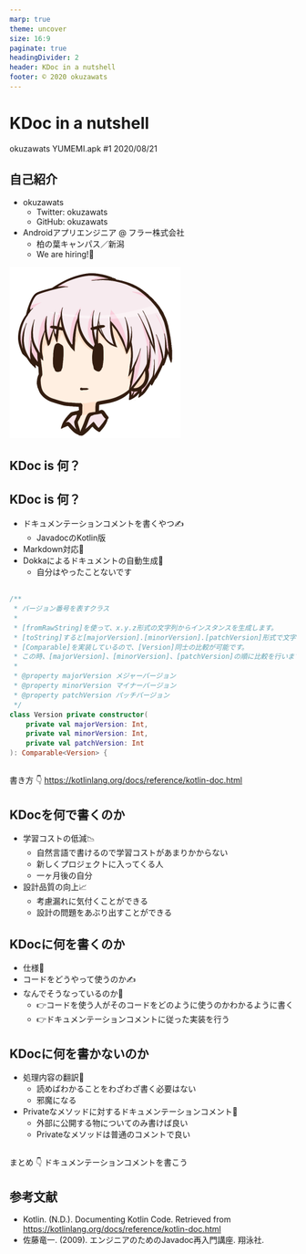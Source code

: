 ```yaml
---
marp: true
theme: uncover
size: 16:9
paginate: true
headingDivider: 2
header: KDoc in a nutshell
footer: © 2020 okuzawats
---
```


# KDoc in a nutshell
okuzawats
YUMEMI.apk #1
2020/08/21

<!--
_class: lead
_paginate: false
_header: ""
-->

## 自己紹介

- okuzawats
  - Twitter: okuzawats
  - GitHub: okuzawats
- Androidアプリエンジニア @ フラー株式会社
  - 柏の葉キャンパス／新潟
  - We are hiring!🙌

![bg right:50%](img/okuzawats.png)

## KDoc is 何？

## KDoc is 何？

- ドキュメンテーションコメントを書くやつ✍️
  - JavadocのKotlin版
- Markdown対応🚀
- Dokkaによるドキュメントの自動生成🤖
  - 自分はやったことないです

##

```kotlin
/**
 * バージョン番号を表すクラス
 *
 * [fromRawString]を使って、x.y.z形式の文字列からインスタンスを生成します。
 * [toString]すると[majorVersion].[minorVersion].[patchVersion]形式で文字列にしてくれます。
 * [Comparable]を実装しているので、[Version]同士の比較が可能です。
 * この時、[majorVersion]、[minorVersion]、[patchVersion]の順に比較を行います。
 *
 * @property majorVersion メジャーバージョン
 * @property minorVersion マイナーバージョン
 * @property patchVersion パッチバージョン
 */
class Version private constructor(
    private val majorVersion: Int,
    private val minorVersion: Int,
    private val patchVersion: Int
): Comparable<Version> {
```

##

書き方
👇
https://kotlinlang.org/docs/reference/kotlin-doc.html

## KDocを何で書くのか

- 学習コストの低減📉
  - 自然言語で書けるので学習コストがあまりかからない
  - 新しくプロジェクトに入ってくる人
  - 一ヶ月後の自分
- 設計品質の向上📈
  - 考慮漏れに気付くことができる
  - 設計の問題をあぶり出すことができる

## KDocに何を書くのか

- 仕様📄
- コードをどうやって使うのか✍️
- なんでそうなっているのか🧐
  - 👉コードを使う人がそのコードをどのように使うのかわかるように書く
  - 👉ドキュメンテーションコメントに従った実装を行う

## KDocに何を書かないのか

- 処理内容の翻訳👻
  - 読めばわかることをわざわざ書く必要はない
  - 邪魔になる
- Privateなメソッドに対するドキュメンテーションコメント🤫
  - 外部に公開する物についてのみ書けば良い
  - Privateなメソッドは普通のコメントで良い

##

まとめ
👇
ドキュメンテーションコメントを書こう

## 参考文献

- Kotlin. (N.D.). Documenting Kotlin Code. Retrieved from https://kotlinlang.org/docs/reference/kotlin-doc.html
- 佐藤竜一. (2009). エンジニアのためのJavadoc再入門講座. 翔泳社.
